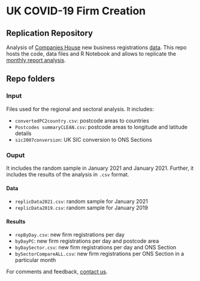 # UK COVID-19 Firm Creation
## Replication Repository

Analysis of [Companies House](https://www.gov.uk/government/organisations/companies-house) new business registrations [data](http://download.companieshouse.gov.uk/en_output.html). This repo hosts the code, data files and R Notebook and allows to replicate the [monthly report analysis](https://uk-covid19-firm-creation.netlify.app/reports/).

## Repo folders
### Input
Files used for the regional and sectoral analysis. It includes:
- `convertedPC2country.csv`: postcode areas to countries 
- `Postcodes summaryCLEAN.csv`: postcode areas to longitude and latitude details
- `sic2007conversion`: UK SIC conversion to ONS Sections

### Ouput
It includes the random sample in January 2021 and January 2021. Further, it includes the results of the analysis in `.csv` format.
#### Data
- `replicData2021.csv`: random sample for January 2021
- `replicData2019.csv`: random sample for January 2019

#### Results
- `repByDay.csv`: new firm registrations per day
- `byDayPC`: new firm registrations per day and postcode area
- `byDaySector.csv`: new firm registrations per day and ONS Section
- `bySectorCompareALL.csv`: new firm registrations per ONS Section in a particular month



For comments and feedback, [contact us](mailto:i.galanakis@kent.ac.uk).

